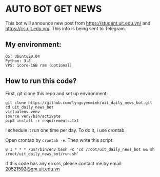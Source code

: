 # AUTO BOT GET NEWS

This bot will announce new post from https://student.uit.edu.vn/ and https://cs.uit.edu.vn/. This info is being sent to Telegram.

## My environment: 
```
OS: Ubuntu20.04
Python: 3.8
VPS: 1core-1GB ram (optional)
```

## How to run this code?
First, git clone this repo and set up environment: 
```
git clone https://github.com/lynguyenminh/uit_daily_news_bot.git
cd uit_daily_news_bot
virtualenv venv
source venv/bin/activate
pip3 install -r requirements.txt
```
I schedule it run one time per day. To do it, i use crontab.


Open crontab by `crontab -e`. 
Then write this script: 
```
0 1 * * * /usr/bin/env bash -c 'cd /root/uit_daily_news_bot && sh /root/uit_daily_news_bot/run.sh'
```


If this code has any errors, please contact me by email: 20521592@gm.uit.edu.vn
